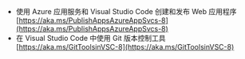 * 使用 Azure 应用服务和 Visual Studio Code 创建和发布 Web 应用程序
    [https://aka.ms/PublishAppsAzureAppSvcs-8](https://aka.ms/PublishAppsAzureAppSvcs-8)
* 在 Visual Studio Code 中使用 Git 版本控制工具
[https://aka.ms/GitToolsinVSC-8](https://aka.ms/GitToolsinVSC-8)
